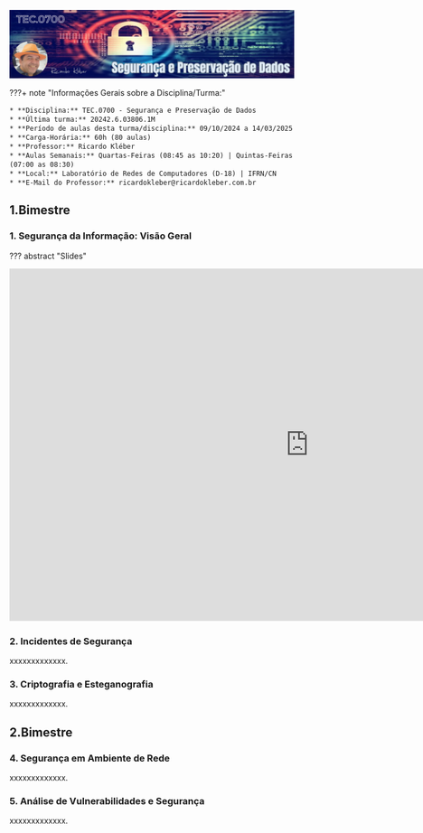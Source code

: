 ![Segurança e Preservação de Dados](./assets/images/banner_tec0700.png)

???+ note "Informações Gerais sobre a Disciplina/Turma:"

    * **Disciplina:** TEC.0700 - Segurança e Preservação de Dados
    * **Última turma:** 20242.6.03806.1M
    * **Período de aulas desta turma/disciplina:** 09/10/2024 a 14/03/2025
    * **Carga-Horária:** 60h (80 aulas)
    * **Professor:** Ricardo Kléber
    * **Aulas Semanais:** Quartas-Feiras (08:45 as 10:20) | Quintas-Feiras (07:00 as 08:30)
    * **Local:** Laboratório de Redes de Computadores (D-18) | IFRN/CN
    * **E-Mail do Professor:** ricardokleber@ricardokleber.com.br

## **1.Bimestre**

### 1. Segurança da Informação: Visão Geral

??? abstract "Slides"
    <div class="video-wrapper">
        <iframe src="https://docs.google.com/presentation/d/e/2PACX-1vTV3bsC4tntvNGFrqDOKsQOyHFBfeoXSCxgfbOSPzw3nY80ewn29bOlrmi2bDNncRdwlzjr_kv8cAzV/embed?start=false&loop=false&delayms=3000" frameborder="0" width="1058" height="624" allowfullscreen="true" mozallowfullscreen="true" webkitallowfullscreen="true"></iframe>
    </div>

### 2. Incidentes de Segurança

xxxxxxxxxxxxx.

### 3. Criptografia e Esteganografia

xxxxxxxxxxxxx.

## **2.Bimestre**

### 4. Segurança em Ambiente de Rede

xxxxxxxxxxxxx.

### 5. Análise de Vulnerabilidades e Segurança

xxxxxxxxxxxxx.